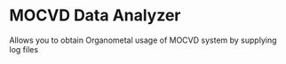 # MOCVD Data Analyzer
Allows you to obtain Organometal usage of MOCVD system by supplying log files

